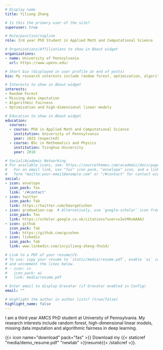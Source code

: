 ```yaml
---
# Display name
title: Yiliang Zhang

# Is this the primary user of the site?
superuser: true

# Role/position/tagline
role: 3rd year PhD Student in Applied Math and Computational Science

# Organizations/Affiliations to show in About widget
organizations:
- name: University of Pennsylvania
  url: https://www.upenn.edu/

# Short bio (displayed in user profile at end of posts)
bio: My research interests include random forest, optimization, algorithmic fairness and missing data imputation.

# Interests to show in About widget
interests:
- Random Forest
- Missing data imputation
- Algorithmic Fairness
- Optimization and high-dimensional linear models

# Education to show in About widget
education:
  courses:
  - course: PhD in Applied Math and Computational Science
    institution: University of Pennsylvania
    year: 2023 (expected)
  - course: BSc in Mathematics and Physics
    institution: Tsinghua University
    year: 2018

# Social/Academic Networking
# For available icons, see: https://sourcethemes.com/academic/docs/page-builder/#icons
#   For an email link, use "fas" icon pack, "envelope" icon, and a link in the
#   form "mailto:your-email@example.com" or "/#contact" for contact widget.
social:
- icon: envelope
  icon_pack: fas
  link: '/#contact'
- icon: twitter
  icon_pack: fab
  link: https://twitter.com/GeorgeCushen
- icon: graduation-cap  # Alternatively, use `google-scholar` icon from `ai` icon pack
  icon_pack: fas
  link: https://scholar.google.co.uk/citations?user=sIwtMXoAAAAJ
- icon: github
  icon_pack: fab
  link: https://github.com/gcushen
- icon: linkedin
  icon_pack: fab
  link: www.linkedin.com/in/yiliang-zhang-thu14/

# Link to a PDF of your resume/CV.
# To use: copy your resume to `static/media/resume.pdf`, enable `ai` icons in `params.toml`, 
# and uncomment the lines below.
# - icon: cv
#   icon_pack: ai
#   link: media/resume.pdf

# Enter email to display Gravatar (if Gravatar enabled in Config)
email: ""

# Highlight the author in author lists? (true/false)
highlight_name: false
---
```


I am a third year AMCS PhD student at University of Pennsylvania. My research interests include random forest, high-dimensional linear models, missing data imputation and algorithmic fairness in deep learning. 

{{< icon name="download" pack="fas" >}} Download my {{< staticref "media/demo_resume.pdf" "newtab" >}}resumé{{< /staticref >}}.
